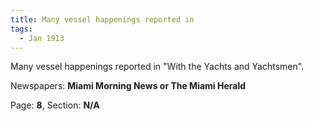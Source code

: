 ```yaml
---  
title: Many vessel happenings reported in  
tags:  
  - Jan 1913  
---  
```

  
Many vessel happenings reported in "With the Yachts and Yachtsmen".  
  
Newspapers: **Miami Morning News or The Miami Herald**  
  
Page: **8**, Section: **N/A** 
